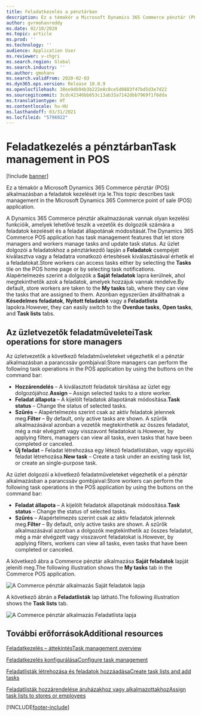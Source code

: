 ```yaml
---
title: Feladatkezelés a pénztárban
description: Ez a témakör a Microsoft Dynamics 365 Commerce pénztár (POS) alkalmazásban a feladatok kezelését írja le.
author: gvrmohanreddy
ms.date: 02/10/2020
ms.topic: article
ms.prod: ''
ms.technology: ''
audience: Application User
ms.reviewer: v-chgri
ms.search.region: Global
ms.search.industry: ''
ms.author: gmohanv
ms.search.validFrom: 2020-02-03
ms.dyn365.ops.version: Release 10.0.9
ms.openlocfilehash: 38ee9db94b3b222e8c0ce5d0883f47bd5d3e7d22
ms.sourcegitcommit: 3cdc42346bb653c13ab33a7142dbb7969f1f6dda
ms.translationtype: HT
ms.contentlocale: hu-HU
ms.lasthandoff: 03/31/2021
ms.locfileid: "5796922"
---
```

# <a name="task-management-in-pos"></a><span data-ttu-id="0471f-103">Feladatkezelés a pénztárban</span><span class="sxs-lookup"><span data-stu-id="0471f-103">Task management in POS</span></span>

[!include [banner](includes/banner.md)]

<span data-ttu-id="0471f-104">Ez a témakör a Microsoft Dynamics 365 Commerce pénztár (POS) alkalmazásban a feladatok kezelését írja le.</span><span class="sxs-lookup"><span data-stu-id="0471f-104">This topic describes task management in the Microsoft Dynamics 365 Commerce point of sale (POS) application.</span></span>

<span data-ttu-id="0471f-105">A Dynamics 365 Commerce pénztár alkalmazásnak vannak olyan kezelési funkcióik, amelyek lehetővé teszik a vezetők és dolgozók számára a feladatok kezelését és a feladat állapotának módosítását.</span><span class="sxs-lookup"><span data-stu-id="0471f-105">The Dynamics 365 Commerce POS application has task management features that let store managers and workers manage tasks and update task status.</span></span> <span data-ttu-id="0471f-106">Az üzlet dolgozói a feladatokhoz a pénztárkezdő lapján a **Feladatok** csempéjét kiválasztva vagy a feladatra vonatkozó értesítések kiválasztásával érhetik el a feladatokat.</span><span class="sxs-lookup"><span data-stu-id="0471f-106">Store workers can access tasks either by selecting the **Tasks** tile on the POS home page or by selecting task notifications.</span></span> <span data-ttu-id="0471f-107">Alapértelmezés szerint a dolgozók a **Saját feladatok** lapra kerülnek, ahol megtekinthetők azok a feladatok, amelyek hozzájuk vannak rendelve.</span><span class="sxs-lookup"><span data-stu-id="0471f-107">By default, store workers are taken to the **My tasks** tab, where they can view the tasks that are assigned to them.</span></span> <span data-ttu-id="0471f-108">Azonban egyszerűen átválthatnak a **Késedelmes feladatok**, **Nyitott feladatok** vagy a **Feladatlista** lapokra.</span><span class="sxs-lookup"><span data-stu-id="0471f-108">However, they can easily switch to the **Overdue tasks**, **Open tasks**, and **Task lists** tabs.</span></span>

## <a name="task-operations-for-store-managers"></a><span data-ttu-id="0471f-109">Az üzletvezetők feladatműveletei</span><span class="sxs-lookup"><span data-stu-id="0471f-109">Task operations for store managers</span></span>

<span data-ttu-id="0471f-110">Az üzletvezetők a következő feladatműveleteket végezhetik el a pénztár alkalmazásban a parancssáv gombjaival:</span><span class="sxs-lookup"><span data-stu-id="0471f-110">Store managers can perform the following task operations in the POS application by using the buttons on the command bar:</span></span>

- <span data-ttu-id="0471f-111">**Hozzárendelés** – A kiválasztott feladatok társítása az üzlet egy dolgozójához.</span><span class="sxs-lookup"><span data-stu-id="0471f-111">**Assign** – Assign selected tasks to a store worker.</span></span>
- <span data-ttu-id="0471f-112">**Feladat állapota** – A kijelölt feladatok állapotának módosítása.</span><span class="sxs-lookup"><span data-stu-id="0471f-112">**Task status** – Change the status of selected tasks.</span></span>
- <span data-ttu-id="0471f-113">**Szűrés** – Alapértelmezés szerint csak az aktív feladatok jelennek meg.</span><span class="sxs-lookup"><span data-stu-id="0471f-113">**Filter** – By default, only active tasks are shown.</span></span> <span data-ttu-id="0471f-114">A szűrők alkalmazásával azonban a vezetők megtekinthetik az összes feladatot, még a már elvégzett vagy visszavont feladatokat is.</span><span class="sxs-lookup"><span data-stu-id="0471f-114">However, by applying filters, managers can view all tasks, even tasks that have been completed or canceled.</span></span>
- <span data-ttu-id="0471f-115">**Új feladat** – Feladat létrehozása egy létező feladatlistában, vagy egycélú feladat létrehozása.</span><span class="sxs-lookup"><span data-stu-id="0471f-115">**New task** – Create a task under an existing task list, or create an single-purpose task.</span></span>

<span data-ttu-id="0471f-116">Az üzlet dolgozói a következő feladatműveleteket végezhetik el a pénztár alkalmazásban a parancssáv gombjaival:</span><span class="sxs-lookup"><span data-stu-id="0471f-116">Store workers can perform the following task operations in the POS application by using the buttons on the command bar:</span></span>

- <span data-ttu-id="0471f-117">**Feladat állapota** – A kijelölt feladatok állapotának módosítása.</span><span class="sxs-lookup"><span data-stu-id="0471f-117">**Task status** – Change the status of selected tasks.</span></span>
- <span data-ttu-id="0471f-118">**Szűrés** – Alapértelmezés szerint csak az aktív feladatok jelennek meg.</span><span class="sxs-lookup"><span data-stu-id="0471f-118">**Filter** – By default, only active tasks are shown.</span></span> <span data-ttu-id="0471f-119">A szűrők alkalmazásával azonban a dolgozók megtekinthetik az összes feladatot, még a már elvégzett vagy visszavont feladatokat is.</span><span class="sxs-lookup"><span data-stu-id="0471f-119">However, by applying filters, workers can view all tasks, even tasks that have been completed or canceled.</span></span>

<span data-ttu-id="0471f-120">A következő ábra a Commerce pénztár alkalmazása **Saját feladatok** lapját jeleníti meg.</span><span class="sxs-lookup"><span data-stu-id="0471f-120">The following illustration shows the **My tasks** tab in the Commerce POS application.</span></span>

![A Commerce pénztár alkalmazás Saját feladatok lapja](media/POS-task-management.png)

<span data-ttu-id="0471f-122">A következő ábrán a **Feladatlisták** lap látható.</span><span class="sxs-lookup"><span data-stu-id="0471f-122">The following illustration shows the **Task lists** tab.</span></span>

![A Commerce pénztár alkalmazás Feladatlista lapja](media/POS-task-lists-management.png)

## <a name="additional-resources"></a><span data-ttu-id="0471f-124">További erőforrások</span><span class="sxs-lookup"><span data-stu-id="0471f-124">Additional resources</span></span>

[<span data-ttu-id="0471f-125">Feladatkezelés – áttekintés</span><span class="sxs-lookup"><span data-stu-id="0471f-125">Task management overview</span></span>](task-mgmt-overview.md)

[<span data-ttu-id="0471f-126">Feladatkezelés konfigurálása</span><span class="sxs-lookup"><span data-stu-id="0471f-126">Configure task management</span></span>](task-mgmt-configure.md)

[<span data-ttu-id="0471f-127">Feladatlisták létrehozása és feladatok hozzáadása</span><span class="sxs-lookup"><span data-stu-id="0471f-127">Create task lists and add tasks</span></span>](task-mgmt-create-lists.md)

[<span data-ttu-id="0471f-128">Feladatlisták hozzárendelése áruházakhoz vagy alkalmazottakhoz</span><span class="sxs-lookup"><span data-stu-id="0471f-128">Assign task lists to stores or employees</span></span>](task-mgmt-assign-lists.md)


[!INCLUDE[footer-include](../includes/footer-banner.md)]
